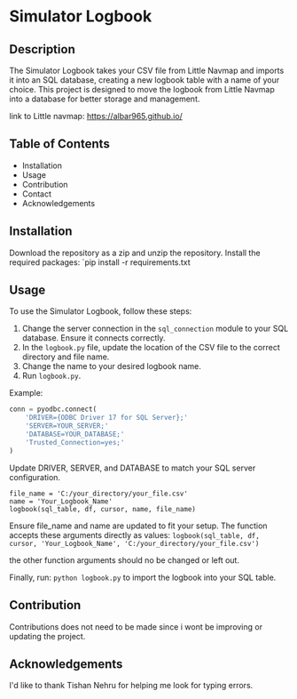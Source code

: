 # Simulator Logbook

## Description
The Simulator Logbook takes your CSV file from Little Navmap and imports it into an SQL database, creating a new logbook table with a name of your choice. This project is designed to move the logbook from Little Navmap into a database for better storage and management.
 

link to Little navmap: https://albar965.github.io/

## Table of Contents
- Installation
- Usage
- Contribution
- Contact
- Acknowledgements

## Installation
Download the repository as a zip and unzip the repository.
Install the required packages:
`pip install -r requirements.txt

## Usage

To use the Simulator Logbook, follow these steps:
1. Change the server connection in the `sql_connection` module to your SQL database. Ensure it connects correctly.
2. In the `logbook.py` file, update the location of the CSV file to the correct directory and file name.
3. Change the name to your desired logbook name.
4. Run `logbook.py`.

Example:
```python
conn = pyodbc.connect(
    'DRIVER={ODBC Driver 17 for SQL Server};'
    'SERVER=YOUR_SERVER;'
    'DATABASE=YOUR_DATABASE;'
    'Trusted_Connection=yes;'
)
```
Update DRIVER, SERVER, and DATABASE to match your SQL server configuration.

``` 
file_name = 'C:/your_directory/your_file.csv'
name = 'Your_Logbook_Name'
logbook(sql_table, df, cursor, name, file_name)
```
Ensure file_name and name are updated to fit your setup. The function accepts these arguments directly as values:
`logbook(sql_table, df, cursor, 'Your_Logbook_Name', 'C:/your_directory/your_file.csv')`

the other function arguments should no be changed or left out.

Finally, run: 
`python logbook.py`
to import the logbook into your SQL table.

## Contribution
Contributions does not need to be made since i wont be improving or updating the project.

## Acknowledgements
I'd like to thank Tishan Nehru for helping me look for typing errors.
